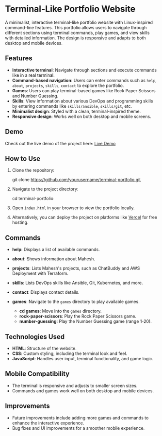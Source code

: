 
# Terminal-Like Portfolio Website

A minimalist, interactive terminal-like portfolio website with Linux-inspired command-line features. This portfolio allows users to navigate through different sections using terminal commands, play games, and view skills with detailed information. The design is responsive and adapts to both desktop and mobile devices.

## Features

- **Interactive terminal**: Navigate through sections and execute commands like in a real terminal.
- **Command-based navigation**: Users can enter commands such as `help`, `about`, `projects`, `skills`, `contact` to explore the portfolio.
- **Games**: Users can play terminal-based games like Rock Paper Scissors and Number Guessing.
- **Skills**: View information about various DevOps and programming skills by entering commands like `skills/ansible`, `skills/git`, etc.
- **Minimalist design**: Styled with a clean, terminal-inspired theme.
- **Responsive design**: Works well on both desktop and mobile screens.

## Demo

Check out the live demo of the project here: [Live Demo](https://terminal-portfolio-gamma.vercel.app/)

## How to Use

1. Clone the repository:

   git clone https://github.com/yourusername/terminal-portfolio.git
   

2. Navigate to the project directory:

   cd terminal-portfolio

3. Open `index.html` in your browser to view the portfolio locally.

4. Alternatively, you can deploy the project on platforms like [Vercel](https://vercel.com/) for free hosting.

## Commands

- **help**: Displays a list of available commands.
- **about**: Shows information about Mahesh.
- **projects**: Lists Mahesh's projects, such as ChatBuddy and AWS Deployment with Terraform.
- **skills**: Lists DevOps skills like Ansible, Git, Kubernetes, and more.
- **contact**: Displays contact details.
- **games**: Navigate to the `games` directory to play available games.

   - **cd games**: Move into the `games` directory.
   - **rock-paper-scissors**: Play the Rock Paper Scissors game.
   - **number-guessing**: Play the Number Guessing game (range 1-20).

## Technologies Used

- **HTML**: Structure of the website.
- **CSS**: Custom styling, including the terminal look and feel.
- **JavaScript**: Handles user input, terminal functionality, and game logic.

## Mobile Compatibility

- The terminal is responsive and adjusts to smaller screen sizes.
- Commands and games work well on both desktop and mobile devices.

## Improvements

- Future improvements include adding more games and commands to enhance the interactive experience.
- Bug fixes and UI improvements for a smoother mobile experience.
